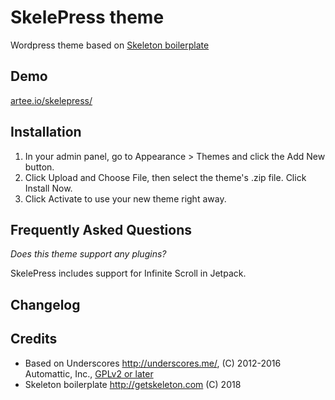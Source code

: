 # SkelePress theme

Wordpress theme based on [Skeleton boilerplate](http://getskeleton.com)

## Demo

[artee.io/skelepress/](artee.io/skelepress/)

## Installation

1. In your admin panel, go to Appearance > Themes and click the Add New button.
2. Click Upload and Choose File, then select the theme's .zip file. Click Install Now.
3. Click Activate to use your new theme right away.

## Frequently Asked Questions

*Does this theme support any plugins?*

SkelePress includes support for Infinite Scroll in Jetpack.

## Changelog


## Credits

* Based on Underscores http://underscores.me/, (C) 2012-2016 Automattic, Inc., [GPLv2 or later](https://www.gnu.org/licenses/gpl-2.0.html)
* Skeleton boilerplate http://getskeleton.com (C) 2018
